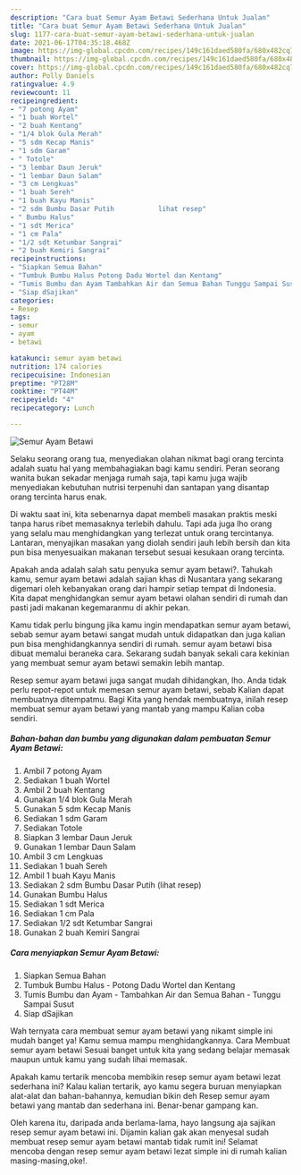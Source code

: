```yaml
---
description: "Cara buat Semur Ayam Betawi Sederhana Untuk Jualan"
title: "Cara buat Semur Ayam Betawi Sederhana Untuk Jualan"
slug: 1177-cara-buat-semur-ayam-betawi-sederhana-untuk-jualan
date: 2021-06-17T04:35:18.468Z
image: https://img-global.cpcdn.com/recipes/149c161daed580fa/680x482cq70/semur-ayam-betawi-foto-resep-utama.jpg
thumbnail: https://img-global.cpcdn.com/recipes/149c161daed580fa/680x482cq70/semur-ayam-betawi-foto-resep-utama.jpg
cover: https://img-global.cpcdn.com/recipes/149c161daed580fa/680x482cq70/semur-ayam-betawi-foto-resep-utama.jpg
author: Polly Daniels
ratingvalue: 4.9
reviewcount: 11
recipeingredient:
- "7 potong Ayam"
- "1 buah Wortel"
- "2 buah Kentang"
- "1/4 blok Gula Merah"
- "5 sdm Kecap Manis"
- "1 sdm Garam"
- " Totole"
- "3 lembar Daun Jeruk"
- "1 lembar Daun Salam"
- "3 cm Lengkuas"
- "1 buah Sereh"
- "1 buah Kayu Manis"
- "2 sdm Bumbu Dasar Putih           lihat resep"
- " Bumbu Halus"
- "1 sdt Merica"
- "1 cm Pala"
- "1/2 sdt Ketumbar Sangrai"
- "2 buah Kemiri Sangrai"
recipeinstructions:
- "Siapkan Semua Bahan"
- "Tumbuk Bumbu Halus Potong Dadu Wortel dan Kentang"
- "Tumis Bumbu dan Ayam Tambahkan Air dan Semua Bahan Tunggu Sampai Susut"
- "Siap dSajikan"
categories:
- Resep
tags:
- semur
- ayam
- betawi

katakunci: semur ayam betawi 
nutrition: 174 calories
recipecuisine: Indonesian
preptime: "PT28M"
cooktime: "PT44M"
recipeyield: "4"
recipecategory: Lunch

---
```



![Semur Ayam Betawi](https://img-global.cpcdn.com/recipes/149c161daed580fa/680x482cq70/semur-ayam-betawi-foto-resep-utama.jpg)

Selaku seorang orang tua, menyediakan olahan nikmat bagi orang tercinta adalah suatu hal yang membahagiakan bagi kamu sendiri. Peran seorang  wanita bukan sekadar menjaga rumah saja, tapi kamu juga wajib menyediakan kebutuhan nutrisi terpenuhi dan santapan yang disantap orang tercinta harus enak.

Di waktu  saat ini, kita sebenarnya dapat membeli masakan praktis meski tanpa harus ribet memasaknya terlebih dahulu. Tapi ada juga lho orang yang selalu mau menghidangkan yang terlezat untuk orang tercintanya. Lantaran, menyajikan masakan yang diolah sendiri jauh lebih bersih dan kita pun bisa menyesuaikan makanan tersebut sesuai kesukaan orang tercinta. 



Apakah anda adalah salah satu penyuka semur ayam betawi?. Tahukah kamu, semur ayam betawi adalah sajian khas di Nusantara yang sekarang digemari oleh kebanyakan orang dari hampir setiap tempat di Indonesia. Kita dapat menghidangkan semur ayam betawi olahan sendiri di rumah dan pasti jadi makanan kegemaranmu di akhir pekan.

Kamu tidak perlu bingung jika kamu ingin mendapatkan semur ayam betawi, sebab semur ayam betawi sangat mudah untuk didapatkan dan juga kalian pun bisa menghidangkannya sendiri di rumah. semur ayam betawi bisa dibuat memalui beraneka cara. Sekarang sudah banyak sekali cara kekinian yang membuat semur ayam betawi semakin lebih mantap.

Resep semur ayam betawi juga sangat mudah dihidangkan, lho. Anda tidak perlu repot-repot untuk memesan semur ayam betawi, sebab Kalian dapat membuatnya ditempatmu. Bagi Kita yang hendak membuatnya, inilah resep membuat semur ayam betawi yang mantab yang mampu Kalian coba sendiri.

<!--inarticleads1-->

##### Bahan-bahan dan bumbu yang digunakan dalam pembuatan Semur Ayam Betawi:

1. Ambil 7 potong Ayam
1. Sediakan 1 buah Wortel
1. Ambil 2 buah Kentang
1. Gunakan 1/4 blok Gula Merah
1. Gunakan 5 sdm Kecap Manis
1. Sediakan 1 sdm Garam
1. Sediakan  Totole
1. Siapkan 3 lembar Daun Jeruk
1. Gunakan 1 lembar Daun Salam
1. Ambil 3 cm Lengkuas
1. Sediakan 1 buah Sereh
1. Ambil 1 buah Kayu Manis
1. Sediakan 2 sdm Bumbu Dasar Putih           (lihat resep)
1. Gunakan  Bumbu Halus
1. Sediakan 1 sdt Merica
1. Sediakan 1 cm Pala
1. Sediakan 1/2 sdt Ketumbar Sangrai
1. Gunakan 2 buah Kemiri Sangrai




<!--inarticleads2-->

##### Cara menyiapkan Semur Ayam Betawi:

1. Siapkan Semua Bahan
1. Tumbuk Bumbu Halus - Potong Dadu Wortel dan Kentang
1. Tumis Bumbu dan Ayam - Tambahkan Air dan Semua Bahan - Tunggu Sampai Susut
1. Siap dSajikan




Wah ternyata cara membuat semur ayam betawi yang nikamt simple ini mudah banget ya! Kamu semua mampu menghidangkannya. Cara Membuat semur ayam betawi Sesuai banget untuk kita yang sedang belajar memasak maupun untuk kamu yang sudah lihai memasak.

Apakah kamu tertarik mencoba membikin resep semur ayam betawi lezat sederhana ini? Kalau kalian tertarik, ayo kamu segera buruan menyiapkan alat-alat dan bahan-bahannya, kemudian bikin deh Resep semur ayam betawi yang mantab dan sederhana ini. Benar-benar gampang kan. 

Oleh karena itu, daripada anda berlama-lama, hayo langsung aja sajikan resep semur ayam betawi ini. Dijamin kalian gak akan menyesal sudah membuat resep semur ayam betawi mantab tidak rumit ini! Selamat mencoba dengan resep semur ayam betawi lezat simple ini di rumah kalian masing-masing,oke!.

